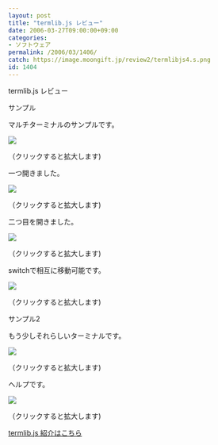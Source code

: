 ```yaml
---
layout: post
title: "termlib.js レビュー"
date: 2006-03-27T09:00:00+09:00
categories:
- ソフトウェア
permalink: /2006/03/1406/
catch: https://image.moongift.jp/review2/termlibjs4.s.png
id: 1404
---
```

termlib.js レビュー  
<!--more-->

サンプル

  

マルチターミナルのサンプルです。

  

[![](https://image.moongift.jp/review2/termlibjs1.s.png)](https://image.moongift.jp/review2/termlibjs1.png)  
  
（クリックすると拡大します)

  

一つ開きました。

  

[![](https://image.moongift.jp/review2/termlibjs2.s.png)](https://image.moongift.jp/review2/termlibjs2.png)  
  
（クリックすると拡大します)

  

二つ目を開きました。

  

[![](https://image.moongift.jp/review2/termlibjs3.s.png)](https://image.moongift.jp/review2/termlibjs3.png)  
  
（クリックすると拡大します)

  

switchで相互に移動可能です。

  

[![](https://image.moongift.jp/review2/termlibjs4.s.png)](https://image.moongift.jp/review2/termlibjs4.png)  
  
（クリックすると拡大します)

  

サンプル2

  

もう少しそれらしいターミナルです。

  

[![](https://image.moongift.jp/review2/termlibjs5.s.png)](https://image.moongift.jp/review2/termlibjs5.png)  
  
（クリックすると拡大します)

  

ヘルプです。

  

[![](https://image.moongift.jp/review2/termlibjs6.s.png)](https://image.moongift.jp/review2/termlibjs6.png)  
  
（クリックすると拡大します)

  

[termlib.js 紹介はこちら](http://fw.moongift.jp/intro/i-1400.html)


